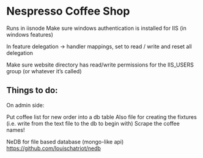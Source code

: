 Nespresso Coffee Shop
=====================
Runs in iisnode
Make sure windows authentication is installed for IIS (in windows features)

In feature delegation -> handler mappings, set to read / write and reset all delegation

Make sure website directory has read/write permissions for the IIS_USERS group (or whatever it’s called)


Things to do:
-------------

On admin side:

Put coffee list for new order into a db table
Also file for creating the fixtures (i.e. write from the text file to the db to begin with)
Scrape the coffee names!

NeDB for file based database (mongo-like api)
https://github.com/louischatriot/nedb
